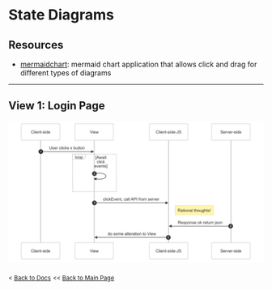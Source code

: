 # State Diagrams
## Resources
- [mermaidchart](https://www.mermaidchart.com/landing?utm_source=google_ads&utm_medium=primary_search&utm_campaign=markdownfocus-US&gad_source=1&gclid=Cj0KCQiAgJa6BhCOARIsAMiL7V_qx7LTRMCpA4KrpHJeeZg82YthBNYfP-ypsQgVA6MVsWzpbXP6NNEaAsKAEALw_wcB): mermaid chart application that allows click and drag for different types of diagrams

---
## View 1: Login Page
![img goes here](/docs/img/example-StateDiagram.png)

<sub>\< [Back to Docs](/docs/README.md)</sub>
<sub>\<\< [Back to Main Page](/README.md)</sub>